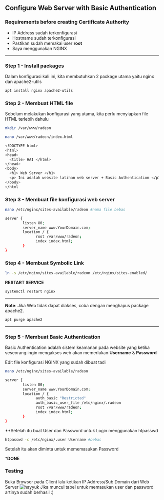 ## Configure Web Server with Basic Authentication
### Requirements before creating Certificate Authority
- IP Address sudah terkonfigurasi
- Hostname sudah terkonfigurasi
- Pastikan sudah memakai user **root**
- Saya menggunakan NGINX
---
### Step 1 - Install packages
Dalam konfigurasi kali ini, kita membutuhkan 2 package utama yaitu nginx dan apache2-utils
```bash
apt install nginx apache2-utils
```
### Step 2 - Membuat HTML file
Sebelum melakukan konfigurasi yang utama, kita perlu menyiapkan file HTML terlebih dahulu
```bash
mkdir /var/www/radeon
```
```bash
nano /var/www/radeon/index.html
```
```bash
<!DOCTYPE html>
<html>
<head>
  <title> HAI </html>
</head>
<body>
  <h1> Web Server </h1>
  <p> Ini adalah website latihan web server + Basic Authentication </p1>
</body>
</html
```
### Step 3 - Membuat file konfigurasi web server
```bash
nano /etc/nginx/sites-available/radeon #nama file bebas
```
```bash
server {
        listen 80;
        server_name www.YourDomain.com;
        location / {
              root /var/www/radeon;
              index index.html;
        }
}
```
### Step 4 - Membuat Symbolic Link
```bash
ln -s /etc/nginx/sites-available/radeon /etc/nginx/sites-enabled/
```
**RESTART SERVICE**
```bash
systemctl restart nginx
```
---
**Note**: Jika Web tidak dapat diakses, coba dengan menghapus package apache2.
```bash
apt purge apache2
```
---
### Step 5 - Membuat Basic Authentication
Basic Authentication adalah sistem keamanan pada website yang ketika seseorang ingin mengakses web akan memerlukan **Username** & **Password**

Edit file konfigurasi NGINX yang sudah dibuat tadi
```bash
nano /etc/nginx/sites-available/radeon
```
```bash
server {
        listen 80;
        server_name www.YourDomain.com;
        location / {
              auth_basic "Restricted"
              auth_basic_user_file /etc/nginx/.radeon
              root /var/www/radeon;
              index index.html;
        }
}
```
**Setelah itu buat User dan Password untuk Login menggunakan htpasswd
```bash
htpasswd -c /etc/nginx/.user Username #bebas
```
Setelah itu akan diminta untuk mememasukan Password

***DONE**

### Testing
Buka Browser pada Client lalu ketikan IP Address/Sub Domain dari Web Server
![hayyuk](https://github.com/hekerff/Client-Server/assets/159868331/82bf8518-03b1-403b-a96f-39f336b9af18)
Jika muncul tabel untuk memasukan user dan password artinya sudah berhasil :)

